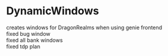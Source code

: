 # DynamicWindows
creates windows for DragonRealms when using genie frontend<br>
fixed bug window<br>
fixed all bank windows<br>
fixed tdp plan<br>
